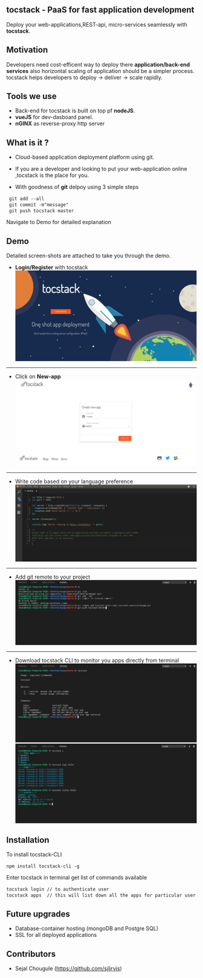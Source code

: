## tocstack - **PaaS** for fast application development

Deploy your web-applications,REST-api, micro-services seamlessly with **tocstack**.

## Motivation

Developers need cost-efficent way to deploy there **application/back-end services** also horizontal scaling of application should be a simpler process. tocstack helps developers to deploy -> deliver -> scale rapidly.



## Tools we use 

* Back-end for tocstack is built on top pf **nodeJS**.
* **vueJS** for dev-dasboard panel.
* **nGINX** as reverse-proxy http server

## What is it ?

* Cloud-based application deployment platform using git.
* If you are a developer and looking to put your web-application online ,tocstack  is the place for you.

* With goodness of **git** delpoy using 3 simple steps
```	
 git add --all
 git commit -m"message"
 git push tocstack master
```
Navigate to Demo for detailed explanation	 

## Demo
Detailed screen-shots are attached to take you through the demo.
* **Login/Register** with tocstack
![alt text](https://github.com/sjljrvis/tocstack/blob/master/src/assets/demo.png)
---
* Click on **New-app**
![alt text](https://github.com/sjljrvis/tocstack/blob/master/src/assets/demo1.png)
---
* Write code based on your language preference
![alt text](https://github.com/sjljrvis/tocstack/blob/master/src/assets/demo2.png)
---
* Add git remote to your project
![alt text](https://github.com/sjljrvis/tocstack/blob/master/src/assets/demo3.png)
---
* Download tocstack CLI to monitor you apps directly from terminal
![alt text](https://github.com/sjljrvis/tocstack/blob/master/src/assets/cli1.png)
![alt text](https://github.com/sjljrvis/tocstack/blob/master/src/assets/cli2.png)


## Installation

To install tocstack-CLI
```
npm install tocstack-cli -g
```
Enter tocstack in terminal get list of commands available
```
tocstack login // to authenticate user
tocstack apps  // this will list down all the apps for particular user
```

## Future upgrades

* Database-container hosting (mongoDB and Postgre SQL)
* SSL for all deployed applications


## Contributors

* Sejal Chougule (https://github.com/sjljrvis)
